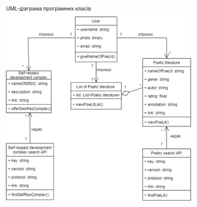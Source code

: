 UML-діаграма програмних класів

![](https://github.com/oleksandrblazhko/ai202-kovach/blob/ai202-kovach_with_laboratory_work_6/2-SoftwareDesign/2.5-UMLProgramClasses/UML-diagram_of_program_classes.jpg)